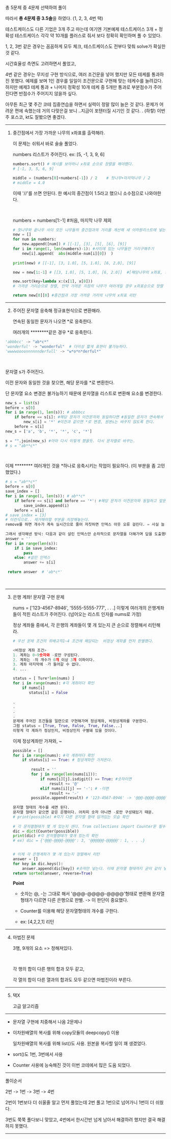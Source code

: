 총 5문제 중 4문제 선택하여 풀이 

따라서 **총 4문제 중 3.5솔**을 하였다. (1, 2, 3, 4번 택)

테스트케이스도 다른 기업은 3개 주고 마는데 여기엔 기본예제 테스트케이스 3개 + 정확성 테스트케이스 각각 약 10개를 플러스로 줘서  보다 정확히 확인하며 풀 수 있었다.

1, 2, 3번 같은 경우는 꼼꼼하게 모두 체크, 테스트케이스도 전부다 맞춰 solve가 확실한 것 같다.

시간효율성 측면도 고려하면서 풀었고, 

4번 같은 경우는 무지성 구현 방식으로, 여러 조건문을 넣어 했지만 모든 테케를 통과하진 못했다. 예제를 보며 1인 경우를 일일이 조건문으로 구현해  맞는 테케수를 늘려갔다. 하지만 예제3 테케 통과 + 나머지 정확성 10개 테케 중 5개만 통과로 부분점수가 주어진다면 반점수가 주어지지 않을까 싶다.

아무튼 최근 몇 주간 코테 집중연습을 하면서 실력이 정말 많이 늘은 것 같다. 문제가 어려운 편에 속했는데 거의 다맞은걸 보니 ..지금이 포텐터질 시기인 것 같다. . (하핳) 이번주 포스코, kt도 잘봤으면 좋겠다.

---

1. 중간점에서 가장 가까운 나무의 x좌표를 출력해라.

   이 문제는 쉬워서 바로 술술 풀었다.

   numbers 리스트가 주어진다. ex: [5, -1, 3, 9, 6]

   ```python
   numbers.sort() # 예시를 보아하니 x좌표 순으로 정렬을 해야했다.
   # [-1, 3, 5, 6, 9]
   ```

   ```python
   middle = (numbers[0]+numbers[-1]) / 2    # 첫나무+마지막나무 / 2  
   # middle = 4.0
   ```

   이때 '//'를 쓰면 안된다. 한 예시의 중간점이 1.5라고 했으니 소수점으로 나와야한다.

   ​    

   numbers = numbers[1:-1] #처음, 마지막 나무 제외

   ```python
   # 첫나무와 끝나무 사이 모든 나무들의 중간점과의 거리를 계산해 새 이차원리스트에 넣는다.
   new = []
   for num in numbers:
       new.append([num]) # [[-1], [3], [5], [6], [9]]
   for i in range(1, len(numbers)-1): #사이에 있는 나무들만 거리구해주기
       new[i].append(  abs(middle-num[i][0])  )
       
   print(new) # [[-1], [3, 1.0], [5, 1.0], [6, 2.0], [9]]
   ```

   ```python
   new = new[1:-1] # [[3, 1.0], [5, 1.0], [6, 2.0]]  #[해당나무의 x좌표, 중간점과의 거리]
   
   new.sort(key=lambda x:(x[1], x[0])) 
   # 가까운 거리순으로 정렬, 만약 가까운 지점의 나무가 여러개일 경우 x좌표순으로 정렬
   
   return new[0][0] #중간점과 가장 가까운 거리의 나무의 x좌표 리턴
   ```

   

---

2. 주어진 문자열 응축해 정규표현식으로 변환해라. 

   연속된 동일한 문자가 나오면 *로 응축한다.

   여러개의 ********같은 경우 *로 응축한다.

```python
'abbbcc' -> "ab*c*"
'wonderful' -> "wonderful"  # 더이상 짧게 표현이 불가능하다. 
'wwwwoooonnnnnnderfull' -> "w*o*n*derful*"
```

​    

문자열 s가 주어진다.

이전 문자와 동일한 것을 찾으면, 해당 문자를 *로 변환한다.

단 문자열 요소 변경은 불가능하기 때문에 문자열을 리스트로 변환해 요소를 변경한다.

```python
new_s = list(s)
before = s[0]
for i in range(1, len(s)): # abbbcc
    if before == s[i]: #해당 문자가 이전문자와 동일하다면 #동일한 문자가 연속해서 나오면 
        new_s[i] = '*' #이전과 같으면 *로 변경, 원본s는 바꾸지 않도록 한다.
    before = s[i]
new_s = ['a', 'b', '*', '*', 'c', '*']
    
s = "".join(new_s) #아마 다시 이렇게 했을듯. 다시 문자열로 바꾸는.
# s = "ab**c*"
```

​    

이제 ******** 여러개인 것을 *하나로 응축시키는 작업이 필요하다.  (이 부분을 좀 고민했었다.)

  ```python
  # s = "ab**c*"
  before = s[0]
  save_index = []
  for i in range(1, len(s)): # ab**c*
      if before == s[i] and before == '*': #해당 문자가 이전문자와 동일하고 앞문자가 *라면
          save_index.append(i)
      before = s[i]
  # save_index = [3]   
  # 이런식으로.. 제거해야할 부분을 저장해놓는다.
  remove를 하면 개수가 계속 실시간으로 줄어 자칫하면 인덱스 아웃 오류 걸린다. = 사실 늘 걸린다.. ㅎㅎ 해당 리스트 포문을 돌리고있는데 해당 리스트의 요소가 실시간으로 사라지면 i를 삭제하려해도 의도된 i위치를 삭제하게 되지 못하는것... 따라서 remove의 사용은 위험하다고 판단.
      
  그래서 생각해낸 방식: 다음과 같이 살린 인덱스만 순차적으로 문자열을 더해가며 답을 도출했다.
  answer = ''
  for i in range(len(s)):
      if i in save_index:
          pass
      else: #살린 인덱스
          answer += s[i]
          
   return answer  # 'ab*c*'
  ```

​    

---

3. 은행 계좌! 문자열 구현 문제

   nums = ['123-4567-8946', '5555-5555-777', . . .] 이렇게 여러개의 은행계좌들이 적힌 리스트가 주어진다. (넘어오는 리스트 인자를 nums로 가정)

   정상 계좌들 중에서, 각 은행의 계좌들이 몇 개 있는지 큰 순으로 정렬해서 리턴해라.

   ```python
   # 우선 문제 조건의 위배규칙1~4 조건에 해당되는  비정상 계좌를 먼저 판별했다.
   
   <비정상 계좌 조건>
   1. 계좌는 0~9숫자와 -로만 구성된다.
   2. 계좌는 -의 개수가 0개 이상 3개 이하이다.
   3. 계좌 마지막에 -가 들어갈 수 없다.
   4. ...
   
   status = [ Ture*len(nums) ]
   for i in range(nums): #각 계좌마다 확인
       if nums[i]
          status[i] = False
           
   .
   .
   .
   .
   문제에 주어진 조건들을 일련으로 구현해가며 정상계좌, 비정상계좌를 구분한다.
   그럼 status = [True, True, False, True, False...]
   이렇게 각 계좌가 정상인지, 비정상인지 구별돼 있을 것이다.
   ```
   
   이제 정상계좌만 가져와, ~
   
   ```python
   possible = []
   for i in range(nums): #각 계좌마다 확인
       if status[i] == True: # 정상계좌만 가져온다.
           
           result = ''
           for j in range(len(nums[i])):
               if nums[i][j].isdigit() == True: #숫자이면
                   result += '@'
               elif nums[i][j] == '-': # -이면
                   result += '-'
           possible.append(result) # '123-4567-8946' -> '@@@-@@@@-@@@@'
           
   문자열 형태의 개수를 세면 된다.
   문자열 형태가 같으면 같은 은행이다. 어차피 숫자 아니면 -로만 구성돼있기 때문.
   # print(possible) #각기 다른 문자열 형태 담겨있는 모습 확인
       
   # 각 문자열형태가 몇 개 있는지 센다. from collections import Counter문 필수
   dic = dict(Counter(possible))
   print(dic) #각 문자열형태가 몇개 있는지 확인
   # ex) dic = {'@@@-@@@@-@@@@': 3, '@@@@@@-@@@@@': 1, . . .}
   
   
   # 이제 각 은행계좌가 몇 개 있는지 정렬해서 리턴
   answer = []
   for key in dic.keys():
       answer.append(dic[key]) #숫자만 넣는다. 이때 문자열 형태까지 굳이 같이 넣어서 정렬할 필요없다. 각 은행의 계좌갯수 숫자만 넣어서 정렬하면 되기 때문에! (여기서 시간효율화를 위해 이렇게 코드를 바꿈)
   return sorted(answer, reverse=True)
   ```
   
   **Point**
   
   - 숫자는 @, -는 그대로 해서 '@@@-@@@@-@@@@'형태로 변환해  문자열 형태가 다르면 다른 은행으로 판별. -> 이 판단이 중요했다.
   
   - Counter를 이용해 해당 문자열형태의 개수를 구한다.
   
   - ex: [4,2,2,1] 리턴 

---

4. 마법진 문제 

   3행, 9개의 요소 => 정해져있다.

   ​    
   
   각 행의 합이 다른 행의 합과 모두 같고,
   
   각 열의 합이 다른 열과의 합과도 모두 같으면 마법진이라 부른다.
   
   

---

5. 택X

   고급 알고리즘

---

- 문자열 구현에 치중해서 나옴 2문제나

- 이차원배열의 복사를 위해 copy모듈의 deepcopy() 이용

  일차원배열의 복사를 위해 list()도 사용. 원본을 복사할 일이 꽤 생겼었다.

- sort()도 1번, 3번에서 사용

- Counter 사용에 능숙해진 것이 이번 코테에서 많은 도움 되었다.

---

풀이순서

2번 -> 1번 -> 3번 -> 4번

2번이 1번보다 더 쉬울줄 알고 먼저 풀었는데 2번 풀고 1번으로 넘어가니 1번이 더 쉬웠다.

3번도 쭉쭉 풀다보니 맞았고, 4번에서 한시간반 넘게 남아서 해결하려 했지만 결국 해결하지 못했다.

---